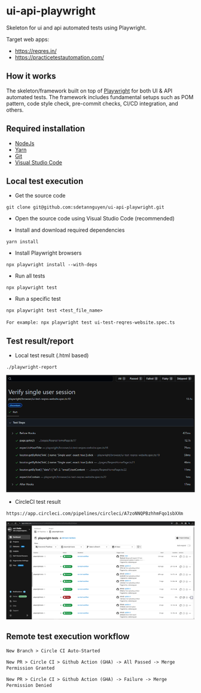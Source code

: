 # ui-api-playwright
Skeleton for ui and api automated tests using Playwright.

Target web apps: 
- https://reqres.in/
- https://practicetestautomation.com/

## How it works

The skeleton/framework built on top of [Playwright](https://playwright.dev/) for both UI & API automated tests. The framework includes fundamental setups such as POM pattern, code style check, pre-commit checks, CI/CD integration, and others.

## Required installation

- [NodeJs](https://nodejs.org/en/download)
- [Yarn](https://classic.yarnpkg.com/lang/en/docs/install/#windows-stable)
- [Git](https://git-scm.com/)
- [Visual Studio Code](https://code.visualstudio.com/download)

## Local test execution

- Get the source code
```
git clone git@github.com:sdetannguyen/ui-api-playwright.git
```
-  Open the source code using Visual Studio Code (recommended)

- Install and download required dependencies 

```
yarn install
```

- Install Playwright browsers

```
npx playwright install --with-deps
```

- Run all tests 

```
npx playwright test
```

- Run a specific test

```
npx playwright test <test_file_name> 

For example: npx playwright test ui-test-reqres-website.spec.ts
```

## Test result/report

- Local test result (.html based)

```
./playwright-report
```
![local report](/images/local-report.png)
- CircleCI test result
```
https://app.circleci.com/pipelines/circleci/A7zoNNQPBzhhmFqo1sbXXm
```
![remote report](/images/remote-report.png)

## Remote test execution workflow
```
New Branch > Circle CI Auto-Started
```

```
New PR > Circle CI > Github Action (GHA) -> All Passed -> Merge Permission Granted
```
```
New PR > Circle CI > Github Action (GHA) -> Failure -> Merge Permission Denied
```